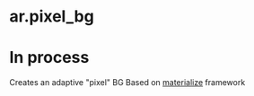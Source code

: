 # ar.pixel_bg

# In process

Creates an adaptive "pixel" BG
Based on [materialize](https://github.com/Dogfalo/materialize) framework
